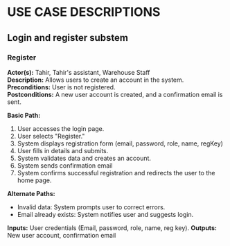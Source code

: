 # USE CASE DESCRIPTIONS
## Login and register substem
### Register
**Actor(s):** Tahir, Tahir's assistant, Warehouse Staff  
**Description:** Allows users to create an account in the system.  
**Preconditions:** User is not registered.  
**Postconditions:** A new user account is created, and a confirmation email is sent.  

**Basic Path:**  
1. User accesses the login page.
2. User selects "Register."
3. System displays registration form (email, password, role, name, regKey)
4. User fills in details and submits.
5. System validates data and creates an account.
6. System sends confirmation email
7. System confirms successful registration and redirects the user to the home page.  

**Alternate Paths:**
- Invalid data: System prompts user to correct errors.
- Email already exists: System notifies user and suggests login.

**Inputs:** User credentials (Email, password, role, name, reg key).
**Outputs:** New user account, confirmation email
